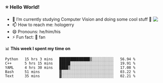 ### ⭐️ Hello World!

<!--
**hologerry/hologerry** is a ✨ _special_ ✨ repository because its `README.md` (this file) appears on your GitHub profile.

Here are some ideas to get you started:

- 🔭 I’m currently working and studying on Computer Vision
- 🌱 I’m currently learning at Peking University
- 💬 Ask me about 
- 📫 How to reach me: E-mail
- 😄 Pronouns: he/his
- ⚡ Fun fact: Music is the Power
-->

<img align="right" src="https://github-readme-stats.vercel.app/api?username=hologerry&show_icons=true&icon_color=CE1D2D&text_color=718096&bg_color=ffffff&hide_title=true" />

- 🔭 I’m currently studying Computer Vision and doing some cool stuff 🤖
- 📫 How to reach me: hologerry
- 😄 Pronouns: he/him/his
- ⚡ Fun fact: 🍎 fan


📊 **This week I spent my time on**

<!--START_SECTION:waka-->
```text
Python   15 hrs 3 mins   ██████████████▒░░░░░░░░░░   56.94 % 
C++      5 hrs 15 mins   █████░░░░░░░░░░░░░░░░░░░░   19.91 % 
YAML     4 hrs 30 mins   ████▒░░░░░░░░░░░░░░░░░░░░   17.08 % 
Bash     51 mins         ▓░░░░░░░░░░░░░░░░░░░░░░░░   03.22 % 
Text     35 mins         ▓░░░░░░░░░░░░░░░░░░░░░░░░   02.21 % 
```
<!--END_SECTION:waka-->
